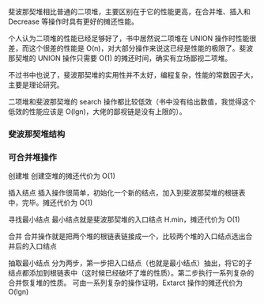 斐波那契堆相比普通的二项堆，主要区别在于它的性能更高，在合并堆、插入和 Decrease 等操作时具有更好的摊还性能。

个人认为二项堆的性能已经足够好了，书中居然说二项堆在 UNION 操作时性能很差，而这个很差的性能是 O(n)，对大部分操作来说这已经是性能的极限了。斐波那契堆的 UNION 操作只需要 O(1) 的摊还时间，确实有立场鄙视二项堆。

不过书中也说了，斐波那契堆的实用性并不太好，编程复杂，性能的常数因子大，主要是理论研究。

二项堆和斐波那契堆的 search 操作都比较低效（书中没有给出数值，我觉得这个低效的性能应该是 O(lgn)，大佬的鄙视链是没有上限的）。

### 斐波那契堆结构

### 可合并堆操作

创建堆
创建空堆的摊还代价为 O(1)

插入结点
插入操作很简单，初始化一个新的结点，加入到斐波那契堆的根链表中，完毕。摊还代价为 O(1)

寻找最小结点
最小结点就是斐波那契堆的入口结点 H.min，摊还代价为 O(1)

合并
合并操作就是把两个堆的根链表链接成一个，比较两个堆的入口结点选出合并后的入口结点

抽取最小结点
分为两步，第一步把入口结点（也就是最小结点）抽出，将它的子结点都添加到根链表中（这时候已经破坏了堆的性质）。第二步执行一系列复杂的合并恢复堆的性质。
可由一系列复杂的操作证明，Extarct 操作的摊还代价为 O(lgn)